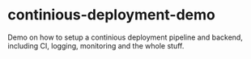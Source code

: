 continious-deployment-demo
==========================

Demo on how to setup a continious deployment pipeline and backend, including CI, logging, monitoring and the whole stuff. 

